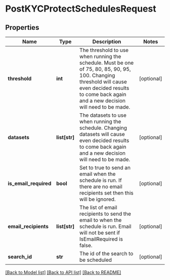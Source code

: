 # PostKYCProtectSchedulesRequest

## Properties
Name | Type | Description | Notes
------------ | ------------- | ------------- | -------------
**threshold** | **int** | The threshold to use when running the schedule. Must be one of 75, 80, 85, 90, 95, 100.  Changing threshold will cause even decided results to come back again and a new  decision will need to be made. | [optional] 
**datasets** | **list[str]** | The datasets to use when running the schedule.  Changing datasets will cause even decided results to come back again and a new  decision will need to be made. | [optional] 
**is_email_required** | **bool** | Set to true to send an email when the schedule is run. If there are no email recipients set then  this will be ignored. | [optional] 
**email_recipients** | **list[str]** | The list of email recipients to send the email to when the schedule is run. Email will not be sent if IsEmailRequired is false. | [optional] 
**search_id** | **str** | The id of the search to be scheduled | [optional] 

[[Back to Model list]](../README.md#documentation-for-models) [[Back to API list]](../README.md#documentation-for-api-endpoints) [[Back to README]](../README.md)

